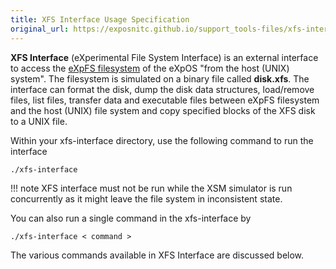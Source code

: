 ```yaml
---
title: XFS Interface Usage Specification
original_url: https://exposnitc.github.io/support_tools-files/xfs-interface.html
---
```


**XFS Interface** (eXperimental File System Interface) is an external interface to access the [eXpFS filesystem](../os_spec-files/eXpFS.html) of the eXpOS "from the host (UNIX) system". The filesystem is simulated on a binary file called **disk.xfs**. The interface can format the disk, dump the disk data structures, load/remove files, list files, transfer data and executable files between eXpFS filesystem and the host (UNIX) file system and copy specified blocks of the XFS disk to a UNIX file.

Within your xfs-interface directory, use the following command to run the interface
```
./xfs-interface
```

!!! note
    XFS interface must not be run while the XSM simulator is run concurrently as it might leave the file system in inconsistent state.

You can also run a single command in the xfs-interface by
```
./xfs-interface < command >
```

The various commands available in XFS Interface are discussed below.